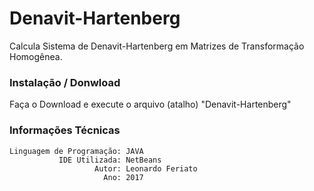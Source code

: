 # Denavit-Hartenberg

Calcula Sistema de Denavit-Hartenberg em Matrizes de Transformação Homogênea.


### Instalação / Donwload
Faça o Download e execute o arquivo (atalho) "Denavit-Hartenberg"


### Informações Técnicas
```
Linguagem de Programação: JAVA
           IDE Utilizada: NetBeans
                   Autor: Leonardo Feriato
                     Ano: 2017
```

